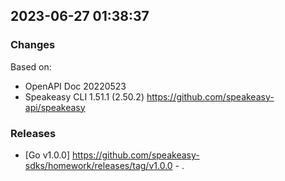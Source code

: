 

## 2023-06-27 01:38:37
### Changes
Based on:
- OpenAPI Doc 20220523 
- Speakeasy CLI 1.51.1 (2.50.2) https://github.com/speakeasy-api/speakeasy
### Releases
- [Go v1.0.0] https://github.com/speakeasy-sdks/homework/releases/tag/v1.0.0 - .